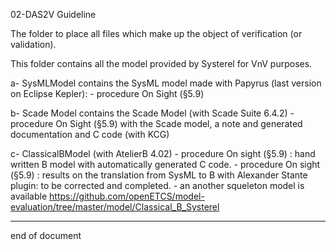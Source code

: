 02-DAS2V Guideline

The folder to place all files which make up the object of verification
(or validation). 

This folder contains all the model provided by Systerel for VnV  purposes.

a- SysMLModel contains the SysML model made with Papyrus (last version on Eclipse Kepler):
	-  procedure On Sight (§5.9)
	
b- Scade Model contains the Scade Model (with Scade Suite 6.4.2)
	- procedure On Sight (§5.9) with the Scade model, a note and generated documentation and C code (with KCG)
	
c- ClassicalBModel (with AtelierB 4.02)
	- procedure On sight (§5.9) : hand written B model with automatically generated C code.
	- procedure On sight (§5.9) : results on the translation from SysML to B with Alexander Stante plugin: to be corrected and completed.
	- an another squeleton model is available https://github.com/openETCS/model-evaluation/tree/master/model/Classical_B_Systerel

----
end of document

